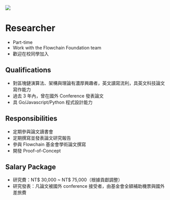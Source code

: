 
![](https://flowchain.co/static/logo-text@128.png)

# Researcher

* Part-time
* Work with the Flowchain Foundation team
* 歡迎在校同學加入

## Qualifications

* 對區塊鏈演算法、架構與理論有濃厚興趣者，英文讀寫流利，具英文科技論文寫作能力
* 過去 3 年內，曾在國外 Conference 發表論文
* 具 Go/Javascript/Python 程式設計能力

## Responsibilities

* 定期參與論文讀書會
* 定期撰寫並發表論文研究報告
* 參與 Flowchain 基金會學術論文撰寫
* 開發 Proof-of-Concept

## Salary Package

* 研究費：NT$ 30,000 ~ NT$ 75,000（根據貢獻調整）
* 研究發表：凡論文被國外 conference 接受者，由基金會全額補助機票與國外差旅費

